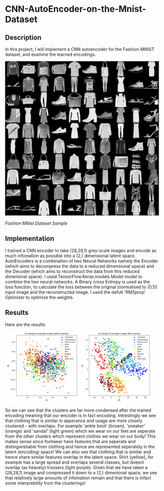 # CNN-AutoEncoder-on-the-Mnist-Dataset

## Description
In this project, I will implement a CNN autoencoder for the Fashion-MNIST dataset, and examine the learned encodings.

![](Fashion-MNIST-dataset.jpeg)

*Fashion MNist Dataset Sample*

## Implementation
I trained a CNN encoder to take (28,28,1) grey-scale images and encode as much infomation as possible into a (2,) dimensional latent space. AutoEncoders is a combination of two Neural Networks namely the Encoder (which aims to decompress the data to a reduced dimensional space) and the Decoder (which aims to reconstruct the data from this reduced dimenional space). I used TensorFlow.Keras.models.Model model to combine the two neural networks. A Binary cross Entropy is used as the loss function, to calculate the loss between the original (normalised to (0,1)) input image and the reconstructed image. I used the defult 'RMSprop' Optimizer to optimize the weights. 

## Results
Here are the results:

![](encoding-results.png)

So we can see that the clusters are far more condensed after the trained encoding meaning that our encoder is in fact encoding. Intrestingly we see that clothing that is similar in apperance and usage are more closely clustered - with overlaps. For example 'ankle boot' (brown), 'sneaker' (orange) and 'sandal' (light green) which we wear on our feet are seperate from the other clusters which represent clothes we wear on our body! This makes sense since footwear have features that are seperate and distingwishable from clothing and hence are represented seperately in the latent (encoding) space! We can also see that clothing that is similar and hence share similar features overlap in the latent space. Shirt (yellow), for example has a large spread and overlaps several classes, but doesnt overlap (as heavely) trousers (light purple).
Given that we have taken a (28,28,1) image and compressed it down to a (2,) dimenional space, we see that relatively large amounts of infomation remain and that there is infact some interprebility from the clusterings!
